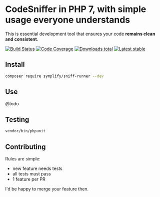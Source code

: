 # CodeSniffer in PHP 7, with simple usage everyone understands

This is essential development tool that ensures your code **remains clean and consistent**.

[![Build Status](https://img.shields.io/travis/Symplify/SniffRunner.svg?style=flat-square)](https://travis-ci.org/Symplify/SniffRunner)
[![Code Coverage](https://img.shields.io/scrutinizer/coverage/g/Symplify/SniffRunner.svg?style=flat-square)](https://scrutinizer-ci.com/g/Symplify/SniffRunner)
[![Downloads total](https://img.shields.io/packagist/dt/symplify/sniff-runner.svg?style=flat-square)](https://packagist.org/packages/symplify/sniff-runner)
[![Latest stable](https://img.shields.io/packagist/v/symplify/sniff-runner.svg?style=flat-square)](https://packagist.org/packages/symplify/sniff-runner)


## Install

```bash
composer require symplify/sniff-runner --dev
```

## Use

@todo

## Testing

```bash
vendor/bin/phpunit
```


## Contributing

Rules are simple:

- new feature needs tests
- all tests must pass
- 1 feature per PR

I'd be happy to merge your feature then.
